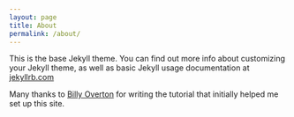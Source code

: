 ```yaml
---
layout: page
title: About
permalink: /about/
---
```


This is the base Jekyll theme. You can find out more info about customizing your Jekyll theme, as well as basic Jekyll usage documentation at [jekyllrb.com](http://jekyllrb.com/)

Many thanks to [Billy Overton](http://billyoverton.com/2015/07/27/Jekyll-Gulp-and-Automated-Deployments.html) for writing the tutorial that initially helped me set up this site.


